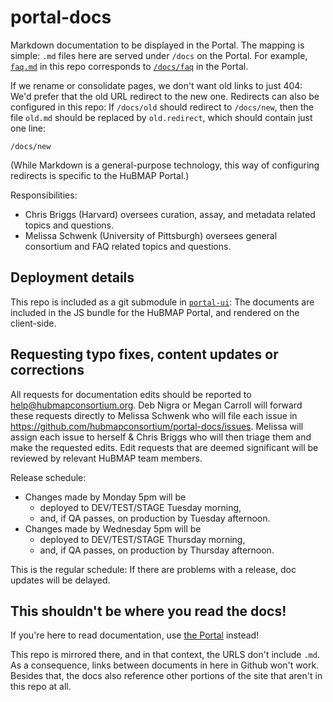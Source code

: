# portal-docs
Markdown documentation to be displayed in the Portal. The mapping is simple: `.md` files here are served under `/docs` on the Portal. For example,
[`faq.md`](https://github.com/hubmapconsortium/portal-docs/blob/master/faq.md) in this repo
corresponds to [`/docs/faq`](https://portal.hubmapconsortium.org/docs/faq) in the Portal.

If we rename or consolidate pages, we don't want old links to just 404: We'd prefer that the old URL redirect to the new one.
Redirects can also be configured in this repo: If `/docs/old` should redirect to `/docs/new`,
then the file `old.md` should be replaced by `old.redirect`, which should contain just one line:
```
/docs/new
```
(While Markdown is a general-purpose technology, this way of configuring redirects is specific to the HuBMAP Portal.)

Responsibilities:
- Chris Briggs (Harvard) oversees curation, assay, and metadata related topics and questions.
- Melissa Schwenk (University of Pittsburgh) oversees general consortium and FAQ related topics and questions.

## Deployment details

This repo is included as a git submodule in [`portal-ui`](https://github.com/hubmapconsortium/portal-ui):
The documents are included in the JS bundle for the HuBMAP Portal, and rendered on the client-side.

## Requesting typo fixes, content updates or corrections
All requests for documentation edits should be reported to help@hubmapconsortium.org.
Deb Nigra or Megan Carroll will forward these requests directly to Melissa Schwenk who will file each issue in
https://github.com/hubmapconsortium/portal-docs/issues. Melissa will assign each issue to herself & Chris Briggs
who will then triage them and make the requested edits. Edit requests that are deemed significant will be reviewed
by relevant HuBMAP team members.

Release schedule:
- Changes made by Monday 5pm will be 
  - deployed to DEV/TEST/STAGE Tuesday morning,
  - and, if QA passes, on production by Tuesday afternoon.
- Changes made by Wednesday 5pm will be 
  - deployed to DEV/TEST/STAGE Thursday morning,
  - and, if QA passes, on production by Thursday afternoon.

This is the regular schedule: If there are problems with a release, doc updates will be delayed.

## **This shouldn't be where you read the docs!**

If you're here to read documentation, use [the Portal](https://portal.hubmapconsortium.org/docs/) instead!

This repo is mirrored there, and in that context, the URLS don't include `.md`.
As a consequence, links between documents in here in Github won't work. Besides that, the docs also reference other portions of the site that aren't in this repo at all.
